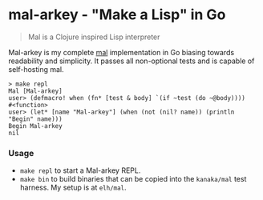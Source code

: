 # mal-arkey - "Make a Lisp" in Go

> Mal is a Clojure inspired Lisp interpreter

Mal-arkey is my complete [mal](https://github.com/kanaka/mal) implementation in Go biasing towards readability and simplicity. It passes all non-optional tests and is capable of self-hosting mal.

```
> make repl
Mal [Mal-arkey]
user> (defmacro! when (fn* [test & body] `(if ~test (do ~@body))))
#<function>
user> (let* [name "Mal-arkey"] (when (not (nil? name)) (println "Begin" name)))
Begin Mal-arkey
nil
```

### Usage

* `make repl` to start a Mal-arkey REPL.
* `make bin` to build binaries that can be copied into the `kanaka/mal` test harness. My setup is at `elh/mal`.
